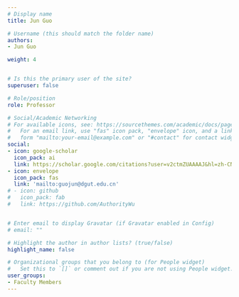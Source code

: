 ```yaml
---
# Display name
title: Jun Guo

# Username (this should match the folder name)
authors:
- Jun Guo

weight: 4


# Is this the primary user of the site?
superuser: false

# Role/position
role: Professor

# Social/Academic Networking
# For available icons, see: https://sourcethemes.com/academic/docs/page-builder/#icons
#   For an email link, use "fas" icon pack, "envelope" icon, and a link in the
#   form "mailto:your-email@example.com" or "#contact" for contact widget.
social:
- icon: google-scholar
  icon_pack: ai
  link: https://scholar.google.com/citations?user=v2ctmZUAAAAJ&hl=zh-CN&oi=sra
- icon: envelope
  icon_pack: fas
  link: 'mailto:guojun@dgut.edu.cn'
# - icon: github
#   icon_pack: fab
#   link: https://github.com/AuthorityWu


# Enter email to display Gravatar (if Gravatar enabled in Config)
# email: ""

# Highlight the author in author lists? (true/false)
highlight_name: false

# Organizational groups that you belong to (for People widget)
#   Set this to `[]` or comment out if you are not using People widget.
user_groups:
- Faculty Members
---
```


